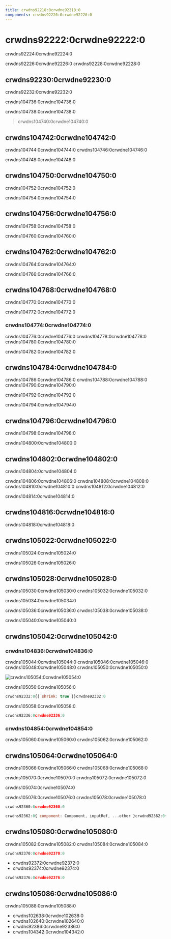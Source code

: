 ```yaml
---
title: crwdns92218:0crwdne92218:0
components: crwdns92220:0crwdne92220:0
---
```


# crwdns92222:0crwdne92222:0

<p class="description">crwdns92224:0crwdne92224:0</p>

crwdns92226:0crwdne92226:0 crwdns92228:0crwdne92228:0

## crwdns92230:0crwdne92230:0

crwdns92232:0crwdne92232:0

crwdns104736:0crwdne104736:0

crwdns104738:0crwdne104738:0

> crwdns104740:0crwdne104740:0

## crwdns104742:0crwdne104742:0

crwdns104744:0crwdne104744:0 crwdns104746:0crwdne104746:0

crwdns104748:0crwdne104748:0

## crwdns104750:0crwdne104750:0

crwdns104752:0crwdne104752:0

crwdns104754:0crwdne104754:0

## crwdns104756:0crwdne104756:0

crwdns104758:0crwdne104758:0

crwdns104760:0crwdne104760:0

## crwdns104762:0crwdne104762:0

crwdns104764:0crwdne104764:0

crwdns104766:0crwdne104766:0

## crwdns104768:0crwdne104768:0

crwdns104770:0crwdne104770:0

crwdns104772:0crwdne104772:0

### crwdns104774:0crwdne104774:0

crwdns104776:0crwdne104776:0 crwdns104778:0crwdne104778:0 crwdns104780:0crwdne104780:0

crwdns104782:0crwdne104782:0

## crwdns104784:0crwdne104784:0

crwdns104786:0crwdne104786:0 crwdns104788:0crwdne104788:0 crwdns104790:0crwdne104790:0

crwdns104792:0crwdne104792:0

crwdns104794:0crwdne104794:0

## crwdns104796:0crwdne104796:0

crwdns104798:0crwdne104798:0

crwdns104800:0crwdne104800:0

## crwdns104802:0crwdne104802:0

crwdns104804:0crwdne104804:0

crwdns104806:0crwdne104806:0 crwdns104808:0crwdne104808:0 crwdns104810:0crwdne104810:0 crwdns104812:0crwdne104812:0

crwdns104814:0crwdne104814:0

## crwdns104816:0crwdne104816:0

crwdns104818:0crwdne104818:0

## crwdns105022:0crwdne105022:0

crwdns105024:0crwdne105024:0

crwdns105026:0crwdne105026:0

## crwdns105028:0crwdne105028:0

crwdns105030:0crwdne105030:0 crwdns105032:0crwdne105032:0

crwdns105034:0crwdne105034:0

crwdns105036:0crwdne105036:0 crwdns105038:0crwdne105038:0

crwdns105040:0crwdne105040:0

## crwdns105042:0crwdne105042:0

### crwdns104836:0crwdne104836:0

crwdns105044:0crwdne105044:0 crwdns105046:0crwdne105046:0 crwdns105048:0crwdne105048:0 crwdns105050:0crwdne105050:0

![crwdns105054:0crwdne105054:0](crwdns105052:0crwdne105052:0)

crwdns105056:0crwdne105056:0

```jsx
crwdns92332:0{{ shrink: true }}crwdne92332:0
```

crwdns105058:0crwdne105058:0

```jsx
crwdns92336:0crwdne92336:0
```

### crwdns104854:0crwdne104854:0

crwdns105060:0crwdne105060:0 crwdns105062:0crwdne105062:0

## crwdns105064:0crwdne105064:0

crwdns105066:0crwdne105066:0 crwdns105068:0crwdne105068:0

crwdns105070:0crwdne105070:0 crwdns105072:0crwdne105072:0

crwdns105074:0crwdne105074:0

crwdns105076:0crwdne105076:0 crwdns105078:0crwdne105078:0

```ts
crwdns92360:0crwdne92360:0
```

```jsx
crwdns92362:0{ component: Component, inputRef, ...other }crwdnd92362:0{...other}crwdnd92362:0{ component: SomeThirdPartyComponent }crwdne92362:0
```

## crwdns105080:0crwdne105080:0

crwdns105082:0crwdne105082:0 crwdns105084:0crwdne105084:0

```jsx
crwdns92370:0crwdne92370:0
```

- crwdns92372:0crwdne92372:0
- crwdns92374:0crwdne92374:0

```jsx
crwdns92376:0crwdne92376:0
```

## crwdns105086:0crwdne105086:0

crwdns105088:0crwdne105088:0

- crwdns102638:0crwdne102638:0
- crwdns102640:0crwdne102640:0
- crwdns92386:0crwdne92386:0
- crwdns104342:0crwdne104342:0